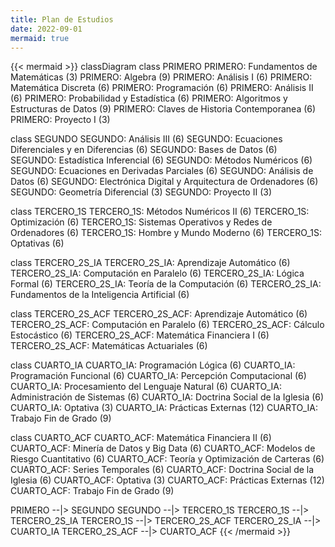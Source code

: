 ```yaml
---
title: Plan de Estudios
date: 2022-09-01
mermaid: true
---
```


{{< mermaid >}}
classDiagram
class PRIMERO
PRIMERO: Fundamentos de Matemáticas (3)
PRIMERO: Algebra (9)
PRIMERO: Análisis I (6)
PRIMERO: Matemática Discreta (6)
PRIMERO: Programación (6)
PRIMERO: Análisis II (6)
PRIMERO: Probabilidad y Estadística (6)
PRIMERO: Algoritmos y Estructuras de Datos (9)
PRIMERO: Claves de Historia Contemporanea (6)
PRIMERO: Proyecto I (3)

class SEGUNDO
SEGUNDO: Análisis III (6)
SEGUNDO: Ecuaciones Diferenciales y en Diferencias (6)
SEGUNDO: Bases de Datos (6)
SEGUNDO: Estadística Inferencial (6)
SEGUNDO: Métodos Numéricos (6)
SEGUNDO: Ecuaciones en Derivadas Parciales (6)
SEGUNDO: Análisis de Datos (6)
SEGUNDO: Electrónica Digital y Arquitectura de Ordenadores (6)
SEGUNDO: Geometría Diferencial (3)
SEGUNDO: Proyecto II (3)

class TERCERO_1S
TERCERO_1S: Métodos Numéricos II (6) 
TERCERO_1S: Optimización (6)
TERCERO_1S: Sistemas Operativos y Redes de Ordenadores (6)
TERCERO_1S: Hombre y Mundo Moderno (6)
TERCERO_1S: Optativas (6)

class TERCERO_2S_IA
TERCERO_2S_IA: Aprendizaje Automático (6)
TERCERO_2S_IA: Computación en Paralelo (6)
TERCERO_2S_IA: Lógica Formal (6)
TERCERO_2S_IA: Teoría de la Computación (6)
TERCERO_2S_IA: Fundamentos de la Inteligencia Artificial (6)

class TERCERO_2S_ACF
TERCERO_2S_ACF: Aprendizaje Automático (6)
TERCERO_2S_ACF: Computación en Paralelo (6)
TERCERO_2S_ACF: Cálculo Estocástico (6)
TERCERO_2S_ACF: Matemática Financiera I (6)
TERCERO_2S_ACF: Matemáticas Actuariales (6)

class CUARTO_IA
CUARTO_IA: Programación Lógica (6)
CUARTO_IA: Programación Funcional (6)
CUARTO_IA: Percepción Computacional (6)
CUARTO_IA: Procesamiento del Lenguaje Natural (6)
CUARTO_IA: Administración de Sistemas (6)
CUARTO_IA: Doctrina Social de la Iglesia (6)
CUARTO_IA: Optativa (3)
CUARTO_IA: Prácticas Externas (12)
CUARTO_IA: Trabajo Fin de Grado (9)

class CUARTO_ACF
CUARTO_ACF: Matemática Financiera II (6)
CUARTO_ACF: Minería de Datos y Big Data (6)
CUARTO_ACF: Modelos de Riesgo Cuantitativo (6)
CUARTO_ACF: Teoría y Optimización de Carteras (6)
CUARTO_ACF: Series Temporales (6)
CUARTO_ACF: Doctrina Social de la Iglesia (6)
CUARTO_ACF: Optativa (3)
CUARTO_ACF: Prácticas Externas (12)
CUARTO_ACF: Trabajo Fin de Grado (9)

PRIMERO --|> SEGUNDO
SEGUNDO --|> TERCERO_1S
TERCERO_1S --|> TERCERO_2S_IA
TERCERO_1S --|> TERCERO_2S_ACF
TERCERO_2S_IA --|> CUARTO_IA
TERCERO_2S_ACF --|> CUARTO_ACF
{{< /mermaid >}}

